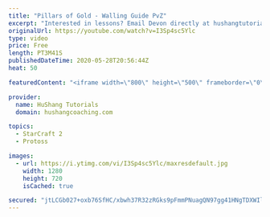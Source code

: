 ```yaml
---
title: "Pillars of Gold - Walling Guide PvZ"
excerpt: "Interested in lessons? Email Devon directly at hushangtutorials@outlook.com ------------------------------------------------------------------------------------------------------- Want to support HuShang Tutorials directly? Patreon is a website where you can contribute a monthly donation that will help"
originalUrl: https://youtube.com/watch?v=I3Sp4sc5Ylc
type: video
price: Free
length: PT3M41S
publishedDateTime: 2020-05-28T20:56:44Z
heat: 50

featuredContent: "<iframe width=\"800\" height=\"500\" frameborder=\"0\" src=\"https://www.youtube.com/embed/I3Sp4sc5Ylc\" allow=\"accelerometer; autoplay; encrypted-media; gyroscope; picture-in-picture\" allowfullscreen></iframe>"

provider:
  name: HuShang Tutorials
  domain: hushangcoaching.com

topics:
  - StarCraft 2
  - Protoss

images:
  - url: https://i.ytimg.com/vi/I3Sp4sc5Ylc/maxresdefault.jpg
    width: 1280
    height: 720
    isCached: true

secured: "jtLCGb027+oxb76SfHC/xbwh37R32zRGks9pFmmPNuagQN97gg41HNgTDXWIl690N3xtlx79xPGxRdRgyV71jXKZBwfVlPuyvjicxBwOcImuC2nsFxQwHbFc12DZN3RpCCgbLtlk/qj3B2sZGMGkrs0cvVn74rJ+PHfeyUwZDonsQbeNqSUEKgYgsrQAkHKcbHZpnQ8ultwEmdClk7dIvrgRWOc/E30RypGbP7YFhX1OT5JHRYnjrRfnrY48X+HGco4bnxvbRH8wN3scc9GYqEFQ+lBeMlamesFVyJu/4TdQniRrpoppG9CSobFrVf890i7/YHDXrixEr1WbEzVsiJ570k3STQolndmnrNZjaGluyS/BPiGKYkMS0HN5kUNd8ZoppvVU6ykkA/EyiEdU+3Igm9gqoiSBKRVCfcrcXhk=;fldBjR6BcokmRepvFts+Ww=="
---
```


